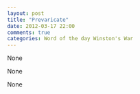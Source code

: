 ```yaml
---
layout: post
title: "Prevaricate"
date: 2012-03-17 22:00
comments: true
categories: Word of the day Winston's War
---
```


None


None


None

